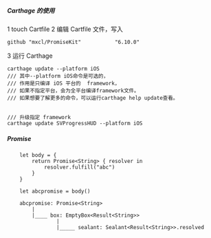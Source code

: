 ##### Carthage 的使用

1 touch Cartfile
2 编辑 Cartfile 文件，写入
```
github "mxcl/PromiseKit"           "6.10.0"
```
3 运行 Carthage
```
carthage update --platform iOS
/// 其中--platform iOS命令是可选的，
/// 作用是只编译 iOS 平台的  framework，
/// 如果不指定平台，会为全平台编译framework文件。
/// 如果想要了解更多的命令，可以运行carthage help update查看。


/// 升级指定 framework
carthage update SVProgressHUD --platform iOS
```
##### Promise

```
    let body = {
        return Promise<String> { resolver in
            resolver.fulfill("abc")
        }
    }
    
    let abcpromise = body()
    
    abcpromise: Promise<String>
        |
        |____ box: EmptyBox<Result<String>>
                |
                |_____ sealant: Sealant<Result<String>>.resolved
```
